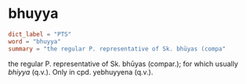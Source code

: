 # bhuyya

``` toml
dict_label = "PTS"
word = "bhuyya"
summary = "the regular P. representative of Sk. bhūyas (compa"
```

the regular P. representative of Sk. bhūyas (compar.); for which usually *bhiyya* (q.v.). Only in cpd. yebhuyyena (q.v.).

